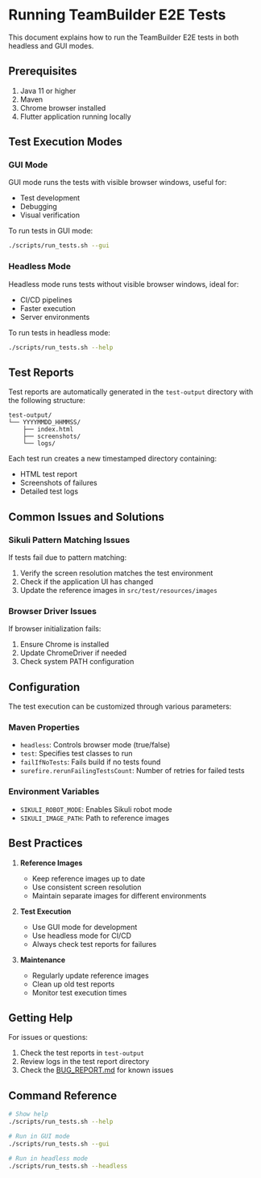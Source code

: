 # Running TeamBuilder E2E Tests

This document explains how to run the TeamBuilder E2E tests in both headless and GUI modes.

## Prerequisites

1. Java 11 or higher
2. Maven
3. Chrome browser installed
4. Flutter application running locally

## Test Execution Modes

### GUI Mode
GUI mode runs the tests with visible browser windows, useful for:
- Test development
- Debugging
- Visual verification

To run tests in GUI mode:
```bash
./scripts/run_tests.sh --gui
```

### Headless Mode
Headless mode runs tests without visible browser windows, ideal for:
- CI/CD pipelines
- Faster execution
- Server environments

To run tests in headless mode:
```bash
./scripts/run_tests.sh --help
```

## Test Reports

Test reports are automatically generated in the `test-output` directory with the following structure:
```
test-output/
└── YYYYMMDD_HHMMSS/
    ├── index.html
    ├── screenshots/
    └── logs/
```

Each test run creates a new timestamped directory containing:
- HTML test report
- Screenshots of failures
- Detailed test logs

## Common Issues and Solutions

### Sikuli Pattern Matching Issues
If tests fail due to pattern matching:
1. Verify the screen resolution matches the test environment
2. Check if the application UI has changed
3. Update the reference images in `src/test/resources/images`

### Browser Driver Issues
If browser initialization fails:
1. Ensure Chrome is installed
2. Update ChromeDriver if needed
3. Check system PATH configuration

## Configuration

The test execution can be customized through various parameters:

### Maven Properties
- `headless`: Controls browser mode (true/false)
- `test`: Specifies test classes to run
- `failIfNoTests`: Fails build if no tests found
- `surefire.rerunFailingTestsCount`: Number of retries for failed tests

### Environment Variables
- `SIKULI_ROBOT_MODE`: Enables Sikuli robot mode
- `SIKULI_IMAGE_PATH`: Path to reference images

## Best Practices

1. **Reference Images**
   - Keep reference images up to date
   - Use consistent screen resolution
   - Maintain separate images for different environments

2. **Test Execution**
   - Use GUI mode for development
   - Use headless mode for CI/CD
   - Always check test reports for failures

3. **Maintenance**
   - Regularly update reference images
   - Clean up old test reports
   - Monitor test execution times

## Getting Help

For issues or questions:
1. Check the test reports in `test-output`
2. Review logs in the test report directory
3. Check the [BUG_REPORT.md](./BUG_REPORT.md) for known issues

## Command Reference

```bash
# Show help
./scripts/run_tests.sh --help

# Run in GUI mode
./scripts/run_tests.sh --gui

# Run in headless mode
./scripts/run_tests.sh --headless
```
